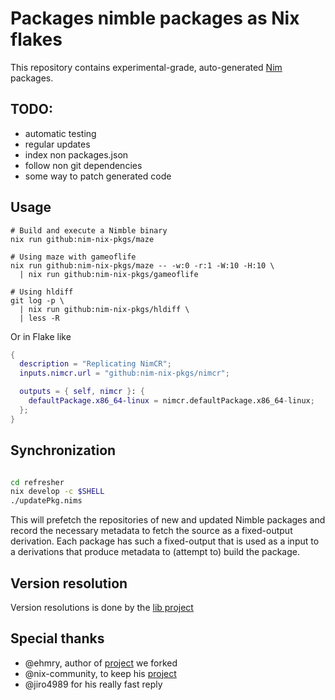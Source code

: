 # Packages nimble packages as Nix flakes

This repository contains experimental-grade, auto-generated
[Nim](https://nim-lang.org/) packages.

## TODO:
 - automatic testing
 - regular updates
 - index non packages.json
 - follow non git dependencies
 - some way to patch generated code

## Usage

```shell
# Build and execute a Nimble binary
nix run github:nim-nix-pkgs/maze

# Using maze with gameoflife
nix run github:nim-nix-pkgs/maze -- -w:0 -r:1 -W:10 -H:10 \
  | nix run github:nim-nix-pkgs/gameoflife

# Using hldiff
git log -p \
  | nix run github:nim-nix-pkgs/hldiff \
  | less -R
```

Or in Flake like

```nix
{
  description = "Replicating NimCR";
  inputs.nimcr.url = "github:nim-nix-pkgs/nimcr";

  outputs = { self, nimcr }: {
    defaultPackage.x86_64-linux = nimcr.defaultPackage.x86_64-linux;
  };
}
```

## Synchronization

```sh

cd refresher
nix develop -c $SHELL
./updatePkg.nims
```

This will prefetch the repositories of new and updated Nimble packages and
record the necessary metadata to fetch the source as a fixed-output derivation.
Each package has such a fixed-output that is used as a input to a derivations
that produce metadata to (attempt to) build the package.

## Version resolution

Version resolutions is done by the [lib project](https://github.com/riinr/nim-flakes-lib)

## Special thanks

- @ehmry, author of [project](https://github.com/nix-community/flake-nimble) we forked
- @nix-community, to keep his [project](https://github.com/nix-community/flake-nimble)
- @jiro4989 for his really fast reply
